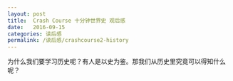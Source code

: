 ```yaml
---
layout: post
title:  Crash Course 十分钟世界史 观后感
date:   2016-09-15
categories: 读后感
permalink: /读后感/crashcourse2-history
---
```


为什么我们要学习历史呢？有人是以史为鉴。那我们从历史里究竟可以得知什么呢？



 
